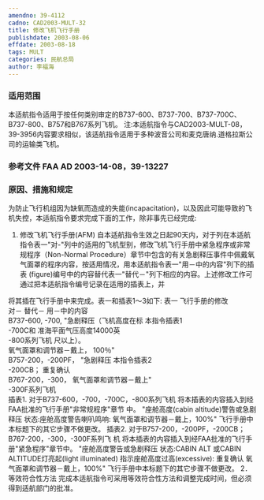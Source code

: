 ```yaml
---
amendno: 39-4112
cadno: CAD2003-MULT-32
title: 修改飞机飞行手册
publishdate: 2003-08-06
effdate: 2003-08-18
tags: MULT
categories: 民航总局
author: 李福海
---
```


### 适用范围 
本适航指令适用于按任何类别审定的B737-600、B737-700、B737-700C、B737-800、B757和B767系列飞机。     注:本适航指令与CAD2003-MULT-08，39-3956内容要求相似，该适航指令适用于多种波音公司和麦克唐纳.道格拉斯公司的运输类飞机。

### 参考文件    FAA AD 2003-14-08，39-13227

### 原因、措施和规定 
为防止飞行机组因为缺氧而造成的失能(incapacitation)，以及因此可能导致的飞机失控，本适航指令要求完成下面的工作，除非事先已经完成: 
1. 修改飞机飞行手册(AFM) 
    自本适航指令生效之日起90天内，对于列在本适航指令表一"对-"列中的适用的飞机型别，修改飞机飞行手册中紧急程序或非常规程序（Non-Normal Procedure）章节中包含的有关急剧释压事件中佩戴氧气面罩的程序内容，按适用情况，用本适航指令表一"用－中的内容"列下的插表 (figure)编号中的内容替代表一"替代－"列下相应的内容。上述修改工作可通过把本适航指令编号记录在适用的插表上，并
         
将其插在飞行手册中来完成。表一和插表1～3如下: 
表一  飞行手册的修改  
对－ 替代－ 用－中的内容  
B737-600, -700,  "急剧释压（飞机高度在标  本指令插表1  
-700C和  准海平面气压高度14000英  
-800系列飞机  尺以上）。  
氧气面罩和调节器－戴上， 
100％"  
B757-200，-200PF，  "急剧释压   本指令插表2  
-200CB； 重复确认  
B767-200，-300， 氧气面罩和调节器－戴上"  
-300F系列飞机  
插表1.     对于B737-600，-700，-700C，-800系列飞机     将本插表的内容插入到经FAA批准的飞行手册"非常规程序"章节
中。     "座舱高度(cabin altitude)警告或急剧释压     状态:座舱高度警告喇叭鸣响:     氧气面罩和调节器－戴上，100%"     飞行手册中本标题下的其它步骤不做更改。 
插表2.     对于B757-200，-200PF，-200CB；B767-200，-300，-300F系列飞
机     将本插表的内容插入到经FAA批准的飞行手册"紧急程序"章节中。 "座舱高度警告或急剧释压     状态:CABIN ALT 或CABIN ALTITUDE灯亮起(light illuminated)
指示座舱高度过高(excessive):     重复确认     氧气面罩和调节器－戴上，100%"     飞行手册中本标题下的其它步骤不做更改。 
2．等效符合性方法 
    完成本适航指令可采用等效符合性方法和调整完成时间，但必须得到适航部门的批准。
         
